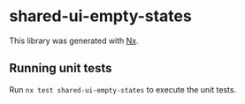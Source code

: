 # shared-ui-empty-states

This library was generated with [Nx](https://nx.dev).

## Running unit tests

Run `nx test shared-ui-empty-states` to execute the unit tests.
